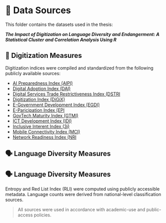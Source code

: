 # 📖 Data Sources

This folder contains the datasets used in the thesis:

**_The Impact of Digitization on Language Diversity and Endangerment: A Statistical Cluster and Correlation Analysis Using R_**

## 📡 Digitization Measures

Digitization indices were compiled and standardized from the following publicly available sources:

- [AI Preparedness Index (AIPI)](https://www.imf.org/external/datamapper/datasets/AIPI)
- [Digital Adoption Index (DAI)](https://www.worldbank.org/en/publication/wdr2016/Digital-Adoption-Index)
- [Digital Services Trade Restrictiveness Index (DSTRI](https://goingdigital.oecd.org/en/indicator/73)
- [Digitization Index (DiGiX)](https://www.bbvaresearch.com/en/tag/digix/)
- [E-Government Development Index (EGDI)](https://publicadministration.un.org/egovkb/en-us/About/Overview/-E-Government-Development-Index)
- [E-Paricipation Index (EPI](https://publicadministration.un.org/egovkb/en-us/About/Overview/E-Participation-Index)
- [GovTech Maturity Index (GTMI)](https://www.worldbank.org/en/programs/govtech/gtmi)
- [ICT Development Index (IDI)](https://www.itu.int/en/ITU-D/Statistics/Pages/IDI/default.aspx)
- [Inclusive Interent Index (3i)](https://impact.economist.com/projects/inclusive-internet-index/)
- [Mobile Connectivity Index (MCI)](https://www.mobileconnectivityindex.com/index.html)
- [Network Readiness Index (NRI](https://networkreadinessindex.org/)


## 🗣️ Language Diversity Measures

## 🗣️ Language Diversity Measures

Entropy and Red List Index (RLI) were computed using publicly accessible metadata. Language counts were derived from national-level classification sources.

> All sources were used in accordance with academic-use and public-access policies.

